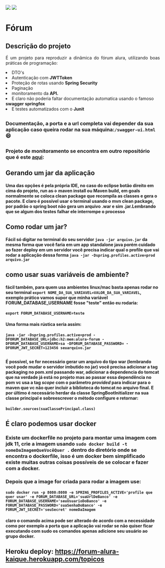 <img src="https://img.shields.io/static/v1?label=Java&labelColor=red&message=11&color=gray&style=%3CSTYLE%3E&logo=java"> <img src="https://img.shields.io/static/v1?label=Spring%20Boot&labelColor=gray&message=11&color=lemon&style=%3CSTYLE%3E&logo=spring">

# Fórum

## Descrição do projeto

<p align="justify">É um projeto para reproduzir a dinâmica do fórum alura, utilizando boas práticas de programação:
<li>DTO's</li>
<li>Autenticação com <b>JWTToken</b></li>
<li>Proteção de rotas usando <b>Spring Security</b></li>
<li>Paginação</li>
<li>monitoramento da <b>API.</b></li>
<li>E claro não poderia faltar documentação automatica usando o famoso <b>swagger springfox</b> </li><li>E testes automatizados com o <b>Junit</b></p> </li></p>

##
### Documentação, a porta e a url completa vai depender da sua aplicação caso queira rodar na sua máquina:`/swagger-ui.html` :smile:
##
### Projeto de monitoramento se encontra em outro repositório que é este <a href="https://github.com/karlgama/monitoramento-spring">aqui</a>: 

##
## Gerando um jar da aplicação
#### Uma das opções é pela própria IDE, no caso do eclipse botão direito em cima do projeto, run as-> maven install ou Maven build, em goals normalmente se coloca clean package que recompila as classes e gera o pacote. E claro é possível usar o terminal usando o mvn clean package, por padrão o spring boot não gera um arquivo .war e sim .jar.Lembrando que se algum dos testes falhar ele interrompe o processo

##

## Como rodar um jar?

#### Fácil só digitar no terminal do seu servidor ```java -jar arquivo.jar``` da mesma forma que você faria em um app standalone java porém cuidado ao fazer deploy em um servidor você precisa indicar qual o profile que vai rodar a aplicação dessa forma ```java -jar -Dspring.profiles.active=prod arquivo.jar```

##
## como usar suas variáveis de ambiente?

#### fácil também, para quem usa ambientes linux/mac basta apenas rodar no seu terminal ```export NOME_DA_SUA_VARIAVEL=VALOR_DA_SUA_VARIAVEL```, exemplo prático vamos supor que minha variável FORUM_DATABASE_USERNAME fosse "teste" então eu rodaria:
#### ```export FORUM_DATABASE_USERNAME=teste ```

#### Uma forma mais rústica seria assim:
#### ```java -jar -Dspring.profiles.active=prod -DFORUM_DATABASE_URL=jdbc:h2:mem:alura-forum -DFORUM_DATABASE_USERNAME=sa -DFORUM_DATABASE_PASSWORD= -DFORUM_JWT_SECRET=123456 seuarquivo.jar```

##
#### É possível, se for necessário gerar um arquivo do tipo war (lembrando você pode mudar o servidor imbutido no jar) você precisa adicionar a tag packaging no pom.xml passando war, adicionar a dependencia do tomcat que na verdade já está no projeto mas ao passar essa dependência no pom vc usa a tag *scope* com o parâmetro *provided* para indicar para o maven que vc não quer incluir a biblioteca do tomcat no arquivo final. E por último é necessário herdar da classe SpringBootInitializer na sua classe principal e sobreescrever o método configure e retornar:
#### ```builder.sources(suaClassePrincipal.class)```

## É claro podemos usar docker
### Existe um dockerfile no projeto para montar uma imagem com jdk 11, crie a imagem usando ```sudo docker build -t nomeDaImagemQueVocêQuer .``` dentro do diretório onde se encontra o dockerfile, isso é um docker bem simplificado existe muitas outras coisas possíveis de se colocar e fazer com a docker.

### Depois que a image for criada para rodar a imagem use:
#### ```sudo docker run -p 8080:8080 -e SPRING_PROFILES_ACTIVE='profile que quer usar' -e FORUM_DATABASE_URL='suaUrlDeBanco' -e FORUM_DATABASE_USERNAME='seuUsuarioDoBanco' -e FORUM_DATABASE_PASSWORD='suaSenhaDoBanco' -e FORUM_JWT_SECRET='seuSecret' nomeDaImagem```
#### claro o comando acima pode ser alterado de acordo com a necessidade como por exemplo a porta que a aplicação vai rodar se não quiser ficar executando com sudo os comandos apenas adicione seu usuário ao grupo docker.

## Heroku deploy: https://forum-alura-kaique.herokuapp.com/topicos